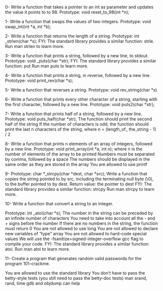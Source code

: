 0- Write a function that takes a pointer to an int as parameter and updates the value it points to to 98.
	Prototype: void reset_to_98(int *n);

1- Write a function that swaps the values of two integers.
	Prototype: void swap_int(int *a, int *b);

2- Write a function that returns the length of a string.
	Prototype: int _strlen(char *s);
	FYI: The standard library provides a similar function: strle.		Run man strlen to learn more.

3- Write a function that prints a string, followed by a new line, to stdout.
	Prototype: void _puts(char *str);
	FYI: The standard library provides a similar function: put		 Run man puts to learn more.

4- Write a function that prints a string, in reverse, followed by a new line.
	Prototype: void print_rev(char *s);

5- Write a function that reverses a string.
	Prototype: void rev_string(char *s)

6- Write a function that prints every other character of a string, starting with the first character, followed by a new line.
	Prototype: void puts2(char *str);

7- Write a function that prints half of a string, followed by a new line.
	Prototype: void puts_half(char *str);
	The function should print the second half of the string
	If the number of characters is odd, the function should print 		the last n characters of the string, where n = (length_of_		the_string - 1) / 2

8- Write a function that prints n elements of an array of integers, followed by a new line.
	Prototype: void print_array(int *a, int n);
	where n is the number of elements of the array to be printed
	Numbers must be separated by comma, followed by a space
	The numbers should be displayed in the same order as they are stored in the array
	You are allowed to use printf

9- Prototype: char *_strcpy(char *dest, char *src);
Write a function that copies the string pointed to by src, including the terminating null byte (\0), to the buffer pointed to by dest.
	Return value: the pointer to dest
	FYI: The standard library provides a similar function: strcpy 		Run man strcpy to learn more.

10- Write a function that convert a string to an integer.

Prototype: int _atoi(char *s);
The number in the string can be preceded by an infinite number of characters
You need to take into account all the - and + signs before the number
If there are no numbers in the string, the function must return 0
You are not allowed to use long
You are not allowed to declare new variables of “type” array
You are not allowed to hard-code special values
We will use the -fsanitize=signed-integer-overflow gcc flag to compile your code.
FYI: The standard library provides a similar function: atoi. Run man atoi to learn more.

11- Create a program that generates random valid passwords for the program 101-crackme.

You are allowed to use the standard library
You don’t have to pass the betty-style tests (you still need to pass the betty-doc tests)
man srand, rand, time
gdb and objdump can help
